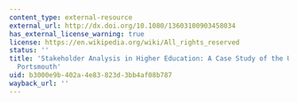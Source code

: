 ```yaml
---
content_type: external-resource
external_url: http://dx.doi.org/10.1080/13603100903458034
has_external_license_warning: true
license: https://en.wikipedia.org/wiki/All_rights_reserved
status: ''
title: 'Stakeholder Analysis in Higher Education: A Case Study of the University of
  Portsmouth'
uid: b3000e9b-402a-4e83-823d-3bb4af08b787
wayback_url: ''
---
```

